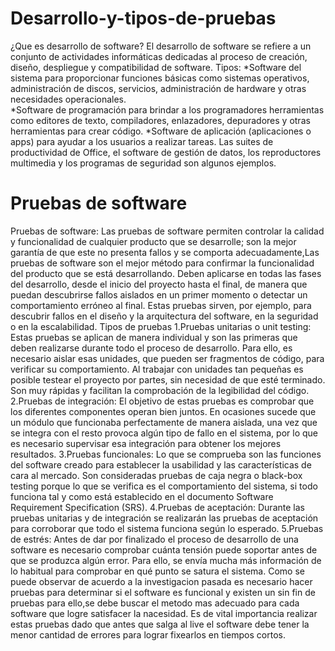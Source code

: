 # Desarrollo-y-tipos-de-pruebas
¿Que es desarrollo de software?
  El desarrollo de software se refiere a un conjunto de actividades informáticas dedicadas al proceso de creación, diseño, despliegue y compatibilidad de software.
 Tipos:
  *Software del sistema para proporcionar funciones básicas como sistemas operativos, administración de discos, servicios, administración de hardware y otras necesidades operacionales.  
  *Software de programación para brindar a los programadores herramientas como editores de texto, compiladores, enlazadores, depuradores y otras herramientas para crear código.
  *Software de aplicación (aplicaciones o apps) para ayudar a los usuarios a realizar tareas. Las suites de productividad de Office, el software de gestión de datos, los reproductores multimedia y los programas de seguridad son algunos ejemplos.
# Pruebas de software
Pruebas de software:
  Las pruebas de software permiten controlar la calidad y funcionalidad de cualquier producto que se desarrolle; son la mejor garantía de que este no presenta fallos y se comporta adecuadamente,Las pruebas de software son el mejor método para confirmar la funcionalidad del producto que se está desarrollando. 
  Deben aplicarse en todas las fases del desarrollo, desde el inicio del proyecto hasta el final, de manera que puedan descubrirse fallos aislados en un primer momento o detectar un comportamiento erróneo al final. 
  Estas pruebas sirven, por ejemplo, para descubrir fallos en el diseño y la arquitectura del software, en la seguridad o en la escalabilidad.
Tipos de pruebas
  1.Pruebas unitarias o unit testing:
    Estas pruebas se aplican de manera individual y son las primeras que deben realizarse durante todo el proceso de desarrollo.
    Para ello, es necesario aislar esas unidades, que pueden ser fragmentos de código, para verificar su comportamiento. Al trabajar con unidades tan pequeñas es posible testear el proyecto por partes, sin necesidad de que esté terminado. Son muy rápidas y facilitan la comprobación de la legibilidad del código.
  2.Pruebas de integración:
    El objetivo de estas pruebas es comprobar que los diferentes componentes operan bien juntos. En ocasiones sucede que un módulo que funcionaba perfectamente de manera aislada, una vez que se integra con el resto provoca algún tipo de fallo en el sistema, por lo que es necesario supervisar esa integración para obtener los mejores resultados.
  3.Pruebas funcionales:
    Lo que se comprueba son las funciones del software creado para establecer la usabilidad y las características de cara al mercado. Son consideradas pruebas de caja negra o black-box testing porque lo que se verifica es el comportamiento del sistema, si todo funciona tal y como está establecido en el documento Software Requirement Specification (SRS).
   4.Pruebas de aceptación:
    Durante las pruebas unitarias y de integración se realizarán las pruebas de aceptación para corroborar que todo el sistema funciona según lo esperado.
   5.Pruebas de estrés:
    Antes de dar por finalizado el proceso de desarrollo de una software es necesario comprobar cuánta tensión puede soportar antes de que se produzca algún error. Para ello, se envía mucha más información de lo habitual para comprobar en qué punto se satura el sistema.
  Como se puede observar de acuerdo a la investigacion pasada es necesario hacer pruebas para determinar si el software es funcional y existen un sin fin de pruebas para ello,se debe buscar el metodo mas adecuado para cada software que logre satisfacer la nacesidad.
  Es de vital importancia realizar estas pruebas dado que antes que salga al live el software debe tener la menor cantidad de errores para lograr fixearlos en tiempos cortos.
  

